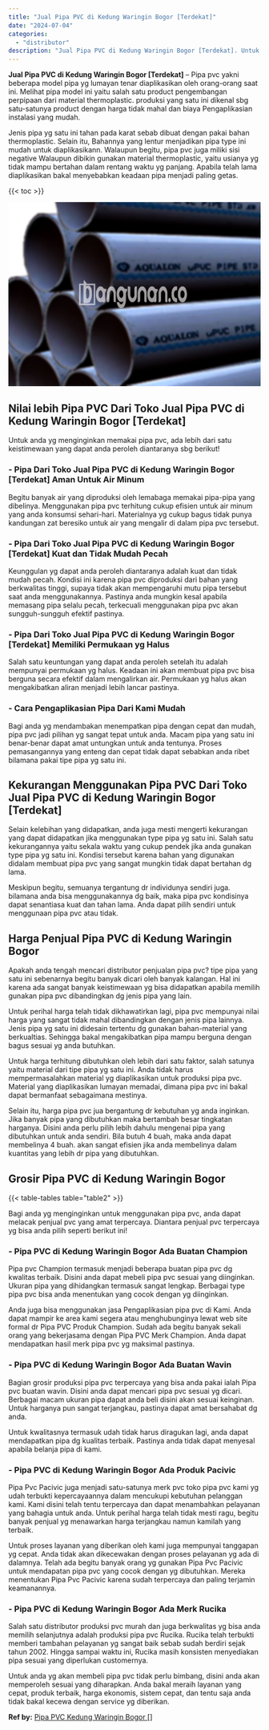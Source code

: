 ```yaml
---
title: "Jual Pipa PVC di Kedung Waringin Bogor [Terdekat]"
date: "2024-07-04"
categories: 
  - "distributor"
description: "Jual Pipa PVC di Kedung Waringin Bogor [Terdekat]. Untuk anda yg akan membeli pipa pvc tidak perlu bimbang, disini anda akan memperoleh sesuai yang diharapka..."
---
```


**Jual Pipa PVC di Kedung Waringin Bogor \[Terdekat\]** – Pipa pvc yakni beberapa model pipa yg lumayan tenar diaplikasikan oleh orang-orang saat ini. Melihat pipa model ini yaitu salah satu product pengembangan perpipaan dari material thermoplastic. produksi yang satu ini dikenal sbg satu-satunya product dengan harga tidak mahal dan biaya Pengaplikasian instalasi yang mudah.

Jenis pipa yg satu ini tahan pada karat sebab dibuat dengan pakai bahan thermoplastic. Selain itu, Bahannya yang lentur menjadikan pipa type ini mudah untuk diaplikasikann. Walaupun begitu, pipa pvc juga miliki sisi negative Walaupun dibikin gunakan material thermoplastic, yaitu usianya yg tidak mampu bertahan dalam rentang waktu yg panjang. Apabila telah lama diaplikasikan bakal menyebabkan keadaan pipa menjadi paling getas.

{{< toc >}}

![Jual Pipa PVC di Kedung Waringin Bogor [Terdekat]](/images/jaul-pipa-pvc-57.png)

## Nilai lebih Pipa PVC Dari Toko Jual Pipa PVC di Kedung Waringin Bogor \[Terdekat\]

Untuk anda yg menginginkan memakai pipa pvc, ada lebih dari satu keistimewaan yang dapat anda peroleh diantaranya sbg berikut!

### \- Pipa Dari Toko Jual Pipa PVC di Kedung Waringin Bogor \[Terdekat\] Aman Untuk Air Minum

Begitu banyak air yang diproduksi oleh lemabaga memakai pipa-pipa yang dibelinya. Menggunakan pipa pvc terhitung cukup efisien untuk air minum yang anda konsumsi sehari-hari. Materialnya yg cukup bagus tidak punya kandungan zat beresiko untuk air yang mengalir di dalam pipa pvc tersebut.

### \- Pipa Dari Toko Jual Pipa PVC di Kedung Waringin Bogor \[Terdekat\] Kuat dan Tidak Mudah Pecah

Keunggulan yg dapat anda peroleh diantaranya adalah kuat dan tidak mudah pecah. Kondisi ini karena pipa pvc diproduksi dari bahan yang berkwalitas tinggi, supaya tidak akan mempengaruhi mutu pipa tersebut saat anda menggunakannya. Pastinya anda mungkin kesal apabila memasang pipa selalu pecah, terkecuali menggunakan pipa pvc akan sungguh-sungguh efektif pastinya.

### \- Pipa Dari Toko Jual Pipa PVC di Kedung Waringin Bogor \[Terdekat\] Memiliki Permukaan yg Halus

Salah satu keuntungan yang dapat anda peroleh setelah itu adalah mempunyai permukaan yg halus. Keadaan ini akan membuat pipa pvc bisa berguna secara efektif dalam mengalirkan air. Permukaan yg halus akan mengakibatkan aliran menjadi lebih lancar pastinya.

### \- Cara Pengaplikasian Pipa Dari Kami Mudah

Bagi anda yg mendambakan menempatkan pipa dengan cepat dan mudah, pipa pvc jadi pilihan yg sangat tepat untuk anda. Macam pipa yang satu ini benar-benar dapat amat untungkan untuk anda tentunya. Proses pemasangannya yang enteng dan cepat tidak dapat sebabkan anda ribet bilamana pakai tipe pipa yg satu ini.

## Kekurangan Menggunakan Pipa PVC Dari Toko Jual Pipa PVC di Kedung Waringin Bogor \[Terdekat\]

Selain kelebihan yang didapatkan, anda juga mesti mengerti kekurangan yang dapat didapatkan jika menggunakan type pipa yg satu ini. Salah satu kekurangannya yaitu sekala waktu yang cukup pendek jika anda gunakan type pipa yg satu ini. Kondisi tersebut karena bahan yang digunakan didalam membuat pipa pvc yang sangat mungkin tidak dapat bertahan dg lama.

Meskipun begitu, semuanya tergantung dr individunya sendiri juga. bilamana anda bisa menggunakannya dg baik, maka pipa pvc kondisinya dapat senantiasa kuat dan tahan lama. Anda dapat pilih sendiri untuk menggunaan pipa pvc atau tidak.

## Harga Penjual Pipa PVC di Kedung Waringin Bogor

Apakah anda tengah mencari distributor penjualan pipa pvc? tipe pipa yang satu ini sebenarnya begitu banyak dicari oleh banyak kalangan. Hal ini karena ada sangat banyak keistimewaan yg bisa didapatkan apabila memilih gunakan pipa pvc dibandingkan dg jenis pipa yang lain.

Untuk perihal harga telah tidak dikhawatirkan lagi, pipa pvc mempunyai nilai harga yang sangat tidak mahal dibandingkan dengan jenis pipa lainnya. Jenis pipa yg satu ini didesain tertentu dg gunakan bahan-material yang berkualtias. Sehingga bakal mengakibatkan pipa mampu berguna dengan bagus sesuai yg anda butuhkan.

Untuk harga terhitung dibutuhkan oleh lebih dari satu faktor, salah satunya yaitu material dari tipe pipa yg satu ini. Anda tidak harus mempermasalahkan material yg diaplikasikan untuk produksi pipa pvc. Material yang diaplikasikan lumayan memadai, dimana pipa pvc ini bakal dapat bermanfaat sebagaimana mestinya.

Selain itu, harga pipa pvc jua bergantung dr kebutuhan yg anda inginkan. Jika banyak pipa yang dibutuhkan maka bertambah besar tingkatan harganya. Disini anda perlu pilih lebih dahulu mengenai pipa yang dibutuhkan untuk anda sendiri. Bila butuh 4 buah, maka anda dapat membelinya 4 buah. akan sangat efisien jika anda membelinya dalam kuantitas yang lebih dr pipa yang dibutuhkan.

## Grosir Pipa PVC di Kedung Waringin Bogor

{{< table-tables table="table2" >}}

Bagi anda yg menginginkan untuk menggunakan pipa pvc, anda dapat melacak penjual pvc yang amat terpercaya. Diantara penjual pvc terpercaya yg bisa anda pilih seperti berikut ini!

### \- Pipa PVC di Kedung Waringin Bogor Ada Buatan Champion

Pipa pvc Champion termasuk menjadi beberapa buatan pipa pvc dg kwalitas terbaik. Disini anda dapat mebeli pipa pvc sesuai yang diinginkan. Ukuran pipa yang dihidangkan termasuk sangat lengkap. Berbagai type pipa pvc bisa anda menentukan yang cocok dengan yg diinginkan.

Anda juga bisa menggunakan jasa Pengaplikasian pipa pvc di Kami. Anda dapat mampir ke area kami segera atau menghubunginya lewat web site formal dr Pipa PVC Produk Champion. Sudah ada begitu banyak sekali orang yang bekerjasama dengan Pipa PVC Merk Champion. Anda dapat mendapatkan hasil merk pipa pvc yg maksimal pastinya.

### \- Pipa PVC di Kedung Waringin Bogor Ada Buatan Wavin

Bagian grosir produksi pipa pvc terpercaya yang bisa anda pakai ialah Pipa pvc buatan wavin. Disini anda dapat mencari pipa pvc sesuai yg dicari. Berbagai macam ukuran pipa dapat anda beli disini akan sesuai keinginan. Untuk harganya pun sangat terjangkau, pastinya dapat amat bersahabat dg anda.

Untuk kwalitasnya termasuk udah tidak harus diragukan lagi, anda dapat mendapatkan pipa dg kualitas terbaik. Pastinya anda tidak dapat menyesal apabila belanja pipa di kami.

### \- Pipa PVC di Kedung Waringin Bogor Ada Produk Pacivic

Pipa Pvc Pacivic juga menjadi satu-satunya merk pvc toko pipa pvc kami yg udah terbukti kepercayaannya dalam mencukupi kebutuhan pelanggan kami. Kami disini telah tentu terpercaya dan dapat menambahkan pelayanan yang bahagia untuk anda. Untuk perihal harga telah tidak mesti ragu, begitu banyak penjual yg menawarkan harga terjangkau namun kamilah yang terbaik.

Untuk proses layanan yang diberikan oleh kami juga mempunyai tanggapan yg cepat. Anda tidak akan dikecewakan dengan proses pelayanan yg ada di dalamnya. Telah ada begitu banyak orang yg gunakan Pipa Pvc Pacivic untuk mendapatan pipa pvc yang cocok dengan yg dibutuhkan. Mereka menentukan Pipa Pvc Pacivic karena sudah terpercaya dan paling terjamin keamanannya.

### \- Pipa PVC di Kedung Waringin Bogor Ada Merk Rucika

Salah satu distributor produksi pvc murah dan juga berkwalitas yg bisa anda memilih selanjutnya adalah produksi pipa pvc Rucika. Rucika telah terbukti memberi tambahan pelayanan yg sangat baik sebab sudah berdiri sejak tahun 2002. Hingga sampai waktu ini, Rucika masih konsisten menyediakan pipa sesuai yang diperlukan customernya.

Untuk anda yg akan membeli pipa pvc tidak perlu bimbang, disini anda akan memperoleh sesuai yang diharapkan. Anda bakal meraih layanan yang cepat, produk terbaik, harga ekonomis, sistem cepat, dan tentu saja anda tidak bakal kecewa dengan service yg diberikan.

**Ref by:** [Pipa PVC Kedung Waringin Bogor []](https://id.wikipedia.org/wiki/Pipa)
